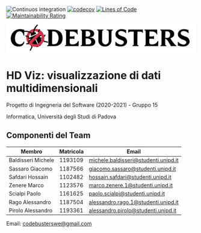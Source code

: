 ![Continuos integration](https://github.com/CodeBusterswe/CodeBusters-HDviz/workflows/CI/badge.svg)
[![codecov](https://codecov.io/gh/CodeBusterswe/CodeBusters-HDviz/branch/main/graph/badge.svg?token=RE8H5BVP7D)](https://codecov.io/gh/CodeBusterswe/CodeBusters-HDviz)
[![Lines of Code](https://sonarcloud.io/api/project_badges/measure?project=CodeBusterswe_CodeBusters-HDviz&metric=ncloc)](https://sonarcloud.io/dashboard?id=CodeBusterswe_CodeBusters-HDviz)
[![Maintainability Rating](https://sonarcloud.io/api/project_badges/measure?project=CodeBusterswe_CodeBusters-HDviz&metric=sqale_rating)](https://sonarcloud.io/dashboard?id=CodeBusterswe_CodeBusters-HDviz)


![CodeBustersLogo](./extra/CodeBsuters.JPG)

# HD Viz: visualizzazione di dati multidimensionali
Progetto di Ingegneria del Software (2020-2021) - Gruppo 15

Informatica, Università degli Studi di Padova

## Componenti del Team 
| Membro | Matricola | Email |
|---------|-----------|-------|
Baldisseri Michele | 1193109 | michele.baldisseri@studenti.unipd.it
Sassaro Giacomo | 1187566 | giacomo.sassaro@studenti.unipd.it
Safdari Hossain | 1102482 | hossain.safdari@studenti.unipd.it
Zenere Marco | 1123576 | marco.zenere.1@studenti.unipd.it
Scialpi Paolo | 1161625 | paolo.scialpi@studenti.unipd.it
Rago Alessandro | 1187504 | alessandro.rago.1@studenti.unipd.it
Pirolo Alessandro | 1193361 | alessandro.pirolo@studenti.unipd.it

Email: codebusterswe@gmail.com

